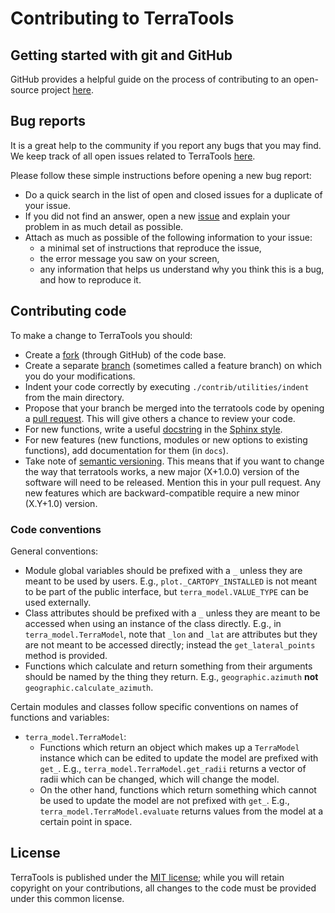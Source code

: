 # Contributing to TerraTools

## Getting started with git and GitHub
GitHub provides a helpful
guide on the process of contributing to an open-source project
[here](https://opensource.guide/how-to-contribute/).

## Bug reports
It is a great help to the community if you report any bugs that you
may find. We keep track of all open issues related to TerraTools
[here](https://github.com/mantle-convection-constrained/terratools/issues). 

Please follow these simple instructions before opening a new bug report:

- Do a quick search in the list of open and closed issues for a duplicate of
  your issue.
- If you did not find an answer, open a new
  [issue](https://github.com/mantle-convection-constrained/terratools/issues/new) and explain your
  problem in as much detail as possible.
- Attach as much as possible of the following information to your issue:
  - a minimal set of instructions that reproduce the issue,
  - the error message you saw on your screen,
  - any information that helps us understand why you think this is a bug, and
    how to reproduce it.

## Contributing code
To make a change to TerraTools you should:
- Create a
[fork](https://guides.github.com/activities/forking/#fork) (through GitHub) of
the code base.
- Create a separate
[branch](https://guides.github.com/introduction/flow/) (sometimes called a
feature branch) on which you do your modifications.
- Indent your code correctly by executing `./contrib/utilities/indent`
from the main directory.
- Propose that your branch be merged into the terratools
code by opening a [pull request](https://guides.github.com/introduction/flow/).
This will give others a chance to review your code.
- For new functions, write a useful [docstring](https://docs.python.org/3/tutorial/controlflow.html#documentation-strings) in the [Sphinx style](https://sphinx-rtd-tutorial.readthedocs.io/en/latest/docstrings.html).
- For new features (new functions, modules or new options to existing functions), add documentation for them (in `docs`).
- Take note of [semantic versioning](https://semver.org).  This means that if you want to change the way that terratools works, a new major (X+1.0.0) version of the software will need to be released.  Mention this in your pull request.  Any new features which are backward-compatible require a new minor (X.Y+1.0) version.

### Code conventions
General conventions:
- Module global variables should be prefixed with a `_` unless they are meant to be used by users.  E.g., `plot._CARTOPY_INSTALLED` is not meant to be part of the public interface, but `terra_model.VALUE_TYPE` can be used externally.
- Class attributes should be prefixed with a `_` unless they are meant to be accessed when using an instance of the class directly.  E.g., in `terra_model.TerraModel`, note that `_lon` and `_lat` are attributes but they are not meant to be accessed directly; instead the `get_lateral_points` method is provided.
- Functions which calculate and return something from their arguments should be named by the thing they return.  E.g., `geographic.azimuth` **not** `geographic.calculate_azimuth`.

Certain modules and classes follow specific conventions on names of functions and variables:
- `terra_model.TerraModel`:
  - Functions which return an object which makes up a `TerraModel` instance which can be edited to update the model are prefixed with `get_`.  E.g., `terra_model.TerraModel.get_radii` returns a vector of radii which can be changed, which will change the model.
  - On the other hand, functions which return something which cannot be used to update the model are not prefixed with `get_`.  E.g., `terra_model.TerraModel.evaluate` returns values from the model at a certain point in space.

## License
TerraTools is published under the [MIT license](LICENSE); while you
will retain copyright on your contributions, all changes to the code
must be provided under this common license.
